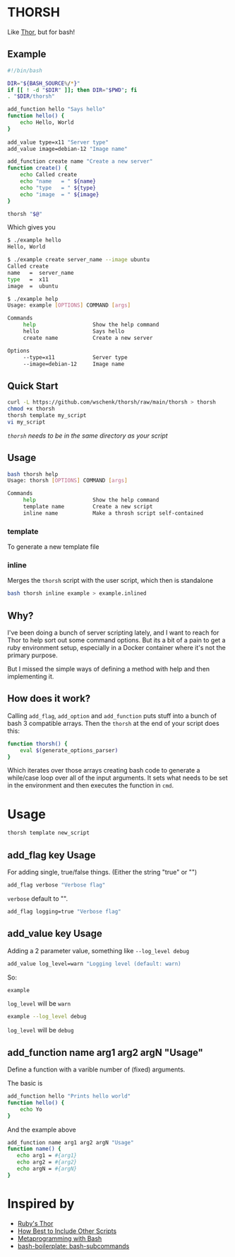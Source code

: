 # THORSH

Like [Thor](http://whatisthor.com), but for bash!

## Example

```bash
#!/bin/bash

DIR="${BASH_SOURCE%/*}"
if [[ ! -d "$DIR" ]]; then DIR="$PWD"; fi
. "$DIR/thorsh"

add_function hello "Says hello"
function hello() {
    echo Hello, World
}
    
add_value type=x11 "Server type"
add_value image=debian-12 "Image name"

add_function create name "Create a new server"
function create() {
    echo Called create
    echo "name   = " ${name}
    echo "type   = " ${type}
    echo "image  = " ${image}
}

thorsh "$@"
```

Which gives you

```bash
$ ./example hello
Hello, World

$ ./example create server_name --image ubuntu
Called create
name   =  server_name
type   =  x11
image  =  ubuntu

$ ./example help
Usage: example [OPTIONS] COMMAND [args]

Commands
     help                  Show the help command
     hello                 Says hello
     create name           Create a new server

Options
     --type=x11            Server type
     --image=debian-12     Image name
```

## Quick Start

```bash
curl -L https://github.com/wschenk/thorsh/raw/main/thorsh > thorsh 
chmod +x thorsh
thorsh template my_script
vi my_script
```

*`thorsh` needs to be in the same directory as your script*

## Usage

```bash
bash thorsh help
Usage: thorsh [OPTIONS] COMMAND [args]

Commands
     help                  Show the help command
     template name         Create a new script
     inline name           Make a throsh script self-contained
```

### template

To generate a new template file

### inline

Merges the `thorsh` script with the user script, which then is standalone

```bash
bash thorsh inline example > example.inlined
```

## Why?

I've been doing a bunch of server scripting lately, and I want to
reach for Thor to help sort out some command options. But its a bit of
a pain to get a ruby environment setup, especially in a Docker
container where it's not the primary purpose.

But I missed the simple ways of defining a method with help and then
implementing it.

## How does it work?

Calling `add_flag`, `add_option` and `add_function` puts stuff into a
bunch of bash 3 compatible arrays.  Then the `thorsh` at the end of
your script does this:

```bash
function thorsh() {
    eval $(generate_options_parser)
}
```

Which iterates over those arrays creating bash code to generate a
while/case loop over all of the input arguments.  It sets what needs
to be set in the environment and then executes the function in `cmd`.

# Usage

```bash
thorsh template new_script
```

## add_flag key Usage

For adding single, true/false things.  (Either the string "true" or
"")

```bash
add_flag verbose "Verbose flag"
```

`verbose` default to "".

```bash
add_flag logging=true "Verbose flag"
```

## add_value key Usage

Adding a 2 parameter value, something like `--log_level debug`

```bash
add_value log_level=warn "Logging level (default: warn)
```

So:

```bash
example
```

`log_level` will be `warn`

```bash
example --log_level debug
```

`log_level` will be `debug`

## add_function name arg1 arg2 argN "Usage"

Define a function with a varible number of (fixed) arguments.

The basic is

```bash
add_function hello "Prints hello world"
function hello() {
    echo Yo
}
```

And the example above

```bash
add_function name arg1 arg2 argN "Usage"
function name() {
   echo arg1 = #{arg1}
   echo arg2 = #{arg2}
   echo argN = #{argN}
}
```

# Inspired by

- [Ruby's Thor](http://whatisthor.com)
- [How Best to Include Other Scripts](https://stackoverflow.com/a/12694189)
- [Metaprogramming with Bash](https://binkley.blogspot.com/2016/05/metaprogramming-with-bash.html)
- [bash-boilerplate: bash-subcommands](https://github.com/xwmx/bash-boilerplate/blob/master/bash-subcommands)
